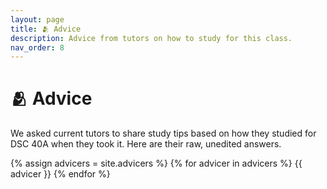 ```yaml
---
layout: page
title: 🫂 Advice
description: Advice from tutors on how to study for this class.
nav_order: 8
---
```


# 🫂 Advice

<script type="text/javascript" async src="https://cdnjs.cloudflare.com/ajax/libs/mathjax/2.7.7/MathJax.js?config=TeX-MML-AM_CHTML"> </script>

We asked current tutors to share study tips based on how they studied for DSC 40A when they took it. Here are their raw, unedited answers.

{% assign advicers = site.advicers %}
{% for advicer in advicers %}
{{ advicer }}
{% endfor %}
